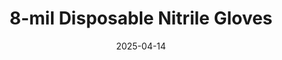 ---
type: product
layout: product
date: 2025-04-14
sitemap:
  priority: 1
  changefreq: "weekly"

# SEO metadata
seoTitleSuffix: "Professional Mechanic Gloves Near Me"
seoDescription: >-
  Nutcracker Pro’s 8-mil nitrile gloves for Minnesota mechanics. Heavy-duty, FDA, ASTM, CE certified. Textured grip, M-XXL sizes. Perfect for auto shops with fast Minnesota shipping.

# Page content
title: "8-mil Disposable **Nitrile Gloves**"
subtitle: ""
titlePrefix: "Minnesota’s Trusted Mechanic Safety Gear"
description: >-
  Nutcracker Pro’s 8-mil nitrile gloves deliver heavy-duty protection for Minnesota mechanics. FDA, ASTM, CE certified with a textured grip, they’re ideal for auto shops. Available in M-XXL, these gloves ensure comfort and safety with fast delivery across Minnesota.

# benefitsContent
benefitsImages:
  - image: "/images/gloves/gallery-2.png"
    alt: "Minnesota mechanic 8-mil nitrile gloves"
  - image: "/images/gloves/product-details.jpg"
    alt: "Minnesota shop 8-mil nitrile gloves"

benefitsBlocks:
  - title: "Minnesota Mechanic Supplies"
    text: >-
      Built for Minnesota auto shops, these 8-mil nitrile gloves offer top protection. Perfect for Minneapolis mechanics handling oil, grease, or sharp tools daily.
  - title: "Heavy-Duty Durability"
    text: >-
      Puncture-resistant nitrile stands up to tough jobs. Minnesota technicians trust these gloves for brake jobs or engine work without tears or snags.
  - title: "Auto Shop Safety in Minnesota"
    text: >-
      FDA, ASTM, CE certified, these gloves meet Minnesota’s strict safety rules. Dealerships in Duluth rely on them for compliant, worry-free protection.
  - title: "Cost-Saving Gloves"
    text: >-
      Bulk pricing saves Minnesota shops money. Stock up on gloves that last longer, reducing replacements and keeping budgets in check for busy garages.
  - title: "Perfect Fit for All"
    text: >-
      Available in M, L, XL, XXL, these gloves fit every mechanic. A snug fit boosts comfort and safety during long shifts in St. Paul service centers.
  - title: "All-Day Comfort"
    text: >-
      Latex-free and ergonomic, these gloves prevent fatigue. Mechanics wear them all day for tasks like tire changes without discomfort.
  - title: "Minnesota Shop Compliance"
    text: >-
      Certified for safety, these gloves align with Minnesota regulations. Rochester auto shops use them to maintain clean, compliant workspaces.
  - title: "Fast Shipping to Minnesota"
    text: >-
      Get quick delivery to Minnesota shops. These gloves ensure service centers stay stocked with reliable protection for daily automotive tasks.
  - title: "Flexible Movement"
    text: >-
      Despite thick 8-mil nitrile, these gloves allow dexterity. Technicians handle small parts easily, from bolts to electronics, with full control.

# testimonials section
testimonials:
  title: ""
  items:
    - name: "Mark T."
      text: >-
        These gloves are awesome for my Minneapolis shop. They’re thick, don’t rip, and grip tools great. I wear them all day, and they’re comfy. Good price too.
    - name: "Jenny L."
      text: >-
        I manage a dealership, and these gloves are perfect. They’re tough for greasy jobs but fit nice for detailed work. Fast shipping to Minnesota helps a lot.
    - name: "Sam R."
      text: >-
        Been using these in my St. Paul garage. They hold up to sharp parts and chemicals. No allergies either, which is great. I’m sticking with these gloves.
    - name: "Tina M."
      text: >-
        These gloves are a lifesaver in our Minnesota shop. They don’t tear during brake jobs, and the sizes fit everyone. Bulk orders save us cash every month.
    - name: "Luke B."
      text: >-
        I like these gloves for my Rochester garage. They’re strong but let me handle small screws easily. Delivery to Minnesota is quick, so we’re never out.
    - name: "Kelly S."
      text: >-
        Our Minnesota service center swears by these gloves. They’re durable for oil changes and safe for sensitive tasks. The grip is awesome, and they feel good.
    - name: "Pete D."
      text: >-
        These gloves are great for my shop near Duluth. They don’t rip even on rough metal, and I can work on electronics without slipping. Worth every penny.
    - name: "Amy C."
      text: >-
        I got these for our Minnesota dealership. They’re tough, fit well, and don’t make my hands tired. We get them fast, which keeps our bays running smooth.
    - name: "Greg H."
      text: >-
        Best gloves I’ve used in my Minnesota garage. They handle grease and sharp edges no problem. The texture helps with grip, and they last longer than others.
    - name: "Rachel P."
      text: >-
        These gloves rock for our shop in Minneapolis. They’re thick enough for safety but don’t slow me down. I use them for everything, and they’re a great deal.
    - name: "Nick V."
      text: >-
        I work in a St. Cloud garage, and these gloves are solid. They fit great, don’t tear, and let me do detailed work. Fast delivery to Minnesota is a bonus.
    - name: "Laura E."
      text: >-
        Our Minnesota service center loves these gloves. They’re strong for heavy jobs and safe for delicate parts. The bulk price helps us keep costs low.

# FAQ section
faq:
  titleColored: "F.A.Q."
  questions:
    - question: "How durable are these gloves for auto shops?"
      answer: >-
        Nutcracker Pro’s 8-mil nitrile gloves are built for mechanics. They resist punctures from sharp tools and handle grease or oil without tearing, perfect for garages.
    - question: "Are these gloves safe with auto shop chemicals?"
      answer: >-
        Yes, they’re designed for automotive solvents like degreasers used in auto shops. They stay strong, ensuring safe, reliable protection for technicians.
    - question: "What sizes are available for mechanics?"
      answer: >-
        These gloves come in M, L, XL, and XXL, fitting all auto shop workers. A proper fit boosts safety and comfort for long shifts in St. Paul service centers.
    - question: "Do these gloves meet Minnesota safety rules?"
      answer: >-
        Absolutely. FDA, ASTM, CE certified, they comply with Minnesota’s strict standards. Rochester dealerships trust them for safe, regulation-ready hand protection.
    - question: "How fast is shipping to Minnesota shops?"
      answer: >-
        We provide quick delivery across Minnesota, so shops in Minneapolis or Duluth stay stocked. Get these heavy-duty gloves fast to keep your team protected.
    - question: "Are these gloves comfortable for all-day use?"
      answer: >-
        Yes, their ergonomic, latex-free design reduces fatigue. Mechanics wear them for hours, from oil changes to tire work, without discomfort.
    - question: "Can I order bulk gloves for my Minnesota garage?"
      answer: >-
        Definitely. Bulk orders save money for Minnesota shops. Stock up on these durable gloves to handle daily tasks without constant reordering.
    - question: "Do these gloves allow precise work?"
      answer: >-
        Despite their 8-mil thickness, they offer great dexterity. Technicians handle small bolts or electronics easily, ensuring precision in busy shops.

---